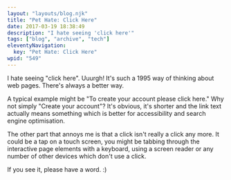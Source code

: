 ```yaml
---
layout: "layouts/blog.njk"
title: "Pet Hate: Click Here"
date: 2017-03-19 18:38:49
description: "I hate seeing 'click here'"
tags: ["blog", "archive", "tech"]
eleventyNavigation:
  key: "Pet Hate: Click Here"
wpid: "549"
---
```


I hate seeing "click here". Uuurgh! It's such a 1995 way of thinking about web pages. There's always a better way.

A typical example might be "To create your account please click here." Why not simply "Create your account"? It's obvious, it's shorter and the link text actually means something which is better for accessibility and search engine optimisation.

The other part that annoys me is that a click isn't really a click any more. It could be a tap on a touch screen, you might be tabbing through the interactive page elements with a keyboard, using a screen reader or any number of other devices which don't use a click.

If you see it, please have a word. :)
